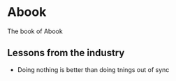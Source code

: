 # Abook
The book of Abook

## Lessons from the industry 

- Doing nothing is better than doing tnings out of sync
